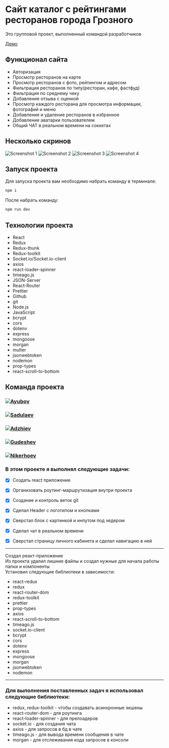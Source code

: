 # Сайт каталог с рейтингами ресторанов города Грозного

<p> Это групповой проект, выполненный командой разработчиков</p>
<a href="https://revizor-front.onrender.com/" target="_blank">Демо</a> 

## Функционал сайта

- Авторизация
- Просмотр ресторанов на карте
- Просмотр ресторанов с фото, рейтингом и адресом
- Фильтрация ресторанов по типу(ресторан, кафе, фастфуд)
- Фильтрация по среднему чеку
- Добавление отзыва с оценкой
- Просмотр каждого ресторана для просмотра информации, фотографий и меню
- Добавление и удаление ресторанов в избранное
- Добавление аватарки пользователем
- Общий ЧАТ в реальном времени на соккетах

## Несколько скринов 
![Screenshot 1](https://user-images.githubusercontent.com/105605980/195598552-fec6f6a1-92dd-4c9a-a590-761d8c20ab16.jpeg)
![Screenshot 2](https://user-images.githubusercontent.com/105605980/195598577-d38a773f-f129-4902-a91d-dd98a12a4df0.jpeg)
![Screenshot 3](https://user-images.githubusercontent.com/105605980/195598584-1c1d7e05-39f0-4cb8-b465-1642c1f589c1.jpeg)
![Screenshot 4](https://user-images.githubusercontent.com/105605980/195598590-0a304411-2c9b-412c-bd85-b6c5f8af5722.jpeg)


## Запуск проекта

Для запуска проекта вам необходимо набрать команду в терминале:

```javascript
npm i
```

После набрать команду:

```javascript
npm run dev
```


## Технологии проекта

<p>

- React
- Redux
- Redux-thunk
- Redux-toolkit
- Socket.io/Socket.io-client
- axios 
- react-loader-spinner
- timeago.js
- JSON-Server
- React-Router
- Prettier
- Github
- git 
- Node.js
- JavaScript
- bcrypt
- cors
- dotenv
- express
- mongoose
- morgan
- multer
- jsonwebtoken
- nodemon
- prop-types
- react-scroll-to-bottom
</p>

## Команда проекта

<h3>
  <a href="https://github.com/Benoyevski">
    <img alt="Ayubov" src="https://img.shields.io/badge/-Ismail_Ayubov-black?style=for-the-badge&logo=github&logoColor=white" />
  </a>
</h3>

<h3>
  <a href="https://github.com/DjibrilSS">
    <img alt="Sadulaev" src="https://img.shields.io/badge/-Djabrail_Sadulaev-black?style=for-the-badge&logo=github&logoColor=white" />
  </a>
</h3>

<h3>
  <a href="https://github.com/Ayubax">
    <img alt="Adzhiev" src="https://img.shields.io/badge/-Ayub_Adzhiev-black?style=for-the-badge&logo=github&logoColor=white" />
  </a>
</h3>

<h3>
  <a href="https://github.com/GooA-NA">
    <img alt="Gudeshev" src="https://img.shields.io/badge/-Abdul_Nasir_Gudeshev-black?style=for-the-badge&logo=github&logoColor=white" />
  </a>
</h3>

<h3>
  <a href="https://github.com/bon-cy">
    <img alt="Nikerhoev" src="https://img.shields.io/badge/-Islam_Nikerhoev-black?style=for-the-badge&logo=github&logoColor=white" />
  </a>
</h3>



### В этом проекте я выполнял следующие задачи:

- [x] Создать react приложение
- [x] Организовать роутинг-маршрутизация внутри проекта
- [x] Создание и контроль веток git
- [x] Сделал Header с логотипом и кнопками
- [x] Сверстал блок с картинкой и инпутом под хедером
- [x] Сделал чат в реальном времени
- [x] Сверстал страницу личного кабинета и сделал навигацию в ней


---

Создал реакт-приложение</br>
Из проекта удалил лишние файлы и создал нужные для начала работы папки и компоненты <br>
Установил следующие библиотеки в зависимости:

- react-redux
- redux
- react-router-dom
- redux-toolkit
- prettier
- prop-types
- axios
- react-scroll-to-bottom
- timeago.js
- socket.io-client
- bcrypt
- cors
- dotenv
- express
- mongoose
- morgan
- jsonwebtoken
- nodemon

---

### Для выполнения поставленных задач я использовал следующие библиотеки:

- redux, redux-toolkit - чтобы создавать асинхронные экшены
- react-router-dom - для роутинга
- react-loader-spinner - для прелоадеров
- socket.io - для создания чата
- axios - для запросов в бд в чате
- timeago.js - для вывода времени сообщения в чате
- morgan - для отслеживания кода запросов в консоли
